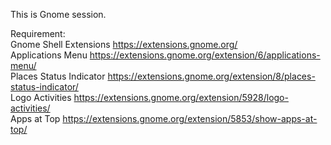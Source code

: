 This is Gnome session.    

Requirement:    
Gnome Shell Extensions https://extensions.gnome.org/    
Applications Menu https://extensions.gnome.org/extension/6/applications-menu/    
Places Status Indicator  https://extensions.gnome.org/extension/8/places-status-indicator/    
Logo Activities https://extensions.gnome.org/extension/5928/logo-activities/    
Apps at Top https://extensions.gnome.org/extension/5853/show-apps-at-top/
